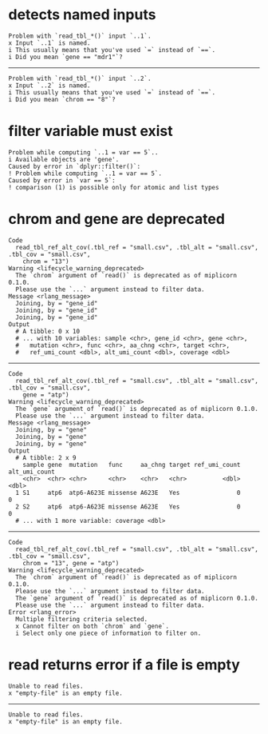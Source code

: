 # detects named inputs

    Problem with `read_tbl_*()` input `..1`.
    x Input `..1` is named.
    i This usually means that you've used `=` instead of `==`.
    i Did you mean `gene == "mdr1"`?

---

    Problem with `read_tbl_*()` input `..2`.
    x Input `..2` is named.
    i This usually means that you've used `=` instead of `==`.
    i Did you mean `chrom == "8"`?

# filter variable must exist

    Problem while computing `..1 = var == 5`..
    i Available objects are 'gene'.
    Caused by error in `dplyr::filter()`:
    ! Problem while computing `..1 = var == 5`.
    Caused by error in `var == 5`:
    ! comparison (1) is possible only for atomic and list types

# chrom and gene are deprecated

    Code
      read_tbl_ref_alt_cov(.tbl_ref = "small.csv", .tbl_alt = "small.csv", .tbl_cov = "small.csv",
        chrom = "13")
    Warning <lifecycle_warning_deprecated>
      The `chrom` argument of `read()` is deprecated as of miplicorn 0.1.0.
      Please use the `...` argument instead to filter data.
    Message <rlang_message>
      Joining, by = "gene_id"
      Joining, by = "gene_id"
      Joining, by = "gene_id"
    Output
      # A tibble: 0 x 10
      # ... with 10 variables: sample <chr>, gene_id <chr>, gene <chr>,
      #   mutation <chr>, func <chr>, aa_chng <chr>, target <chr>,
      #   ref_umi_count <dbl>, alt_umi_count <dbl>, coverage <dbl>

---

    Code
      read_tbl_ref_alt_cov(.tbl_ref = "small.csv", .tbl_alt = "small.csv", .tbl_cov = "small.csv",
        gene = "atp")
    Warning <lifecycle_warning_deprecated>
      The `gene` argument of `read()` is deprecated as of miplicorn 0.1.0.
      Please use the `...` argument instead to filter data.
    Message <rlang_message>
      Joining, by = "gene"
      Joining, by = "gene"
      Joining, by = "gene"
    Output
      # A tibble: 2 x 9
        sample gene  mutation   func     aa_chng target ref_umi_count alt_umi_count
        <chr>  <chr> <chr>      <chr>    <chr>   <chr>          <dbl>         <dbl>
      1 S1     atp6  atp6-A623E missense A623E   Yes                0             0
      2 S2     atp6  atp6-A623E missense A623E   Yes                0             0
      # ... with 1 more variable: coverage <dbl>

---

    Code
      read_tbl_ref_alt_cov(.tbl_ref = "small.csv", .tbl_alt = "small.csv", .tbl_cov = "small.csv",
        chrom = "13", gene = "atp")
    Warning <lifecycle_warning_deprecated>
      The `chrom` argument of `read()` is deprecated as of miplicorn 0.1.0.
      Please use the `...` argument instead to filter data.
      The `gene` argument of `read()` is deprecated as of miplicorn 0.1.0.
      Please use the `...` argument instead to filter data.
    Error <rlang_error>
      Multiple filtering criteria selected.
      x Cannot filter on both `chrom` and `gene`.
      i Select only one piece of information to filter on.

# read returns error if a file is empty

    Unable to read files.
    x "empty-file" is an empty file.

---

    Unable to read files.
    x "empty-file" is an empty file.

